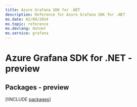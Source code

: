 ```yaml
---
title: Azure Grafana SDK for .NET
description: Reference for Azure Grafana SDK for .NET
ms.date: 02/09/2024
ms.topic: reference
ms.devlang: dotnet
ms.service: grafana
---
```

# Azure Grafana SDK for .NET - preview
## Packages - preview
[!INCLUDE [packages](grafana-index.md)]